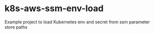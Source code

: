 # k8s-aws-ssm-env-load
Example project to load Kubernetes env and secret from ssm parameter store paths 
